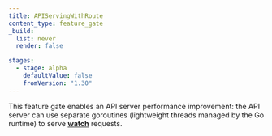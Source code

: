 ```yaml
---
title: APIServingWithRoute
content_type: feature_gate
_build:
  list: never
  render: false

stages:
  - stage: alpha 
    defaultValue: false
    fromVersion: "1.30"
---
```

This feature gate enables an API server performance improvement:
the API server can use separate goroutines (lightweight threads managed by the Go runtime)
to serve [**watch**](/docs/reference/using-api/api-concepts/#efficient-detection-of-changes)
requests.
